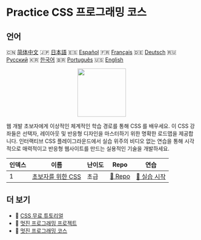 # Practice CSS 프로그래밍 코스

## 언어

🇨🇳 [简体中文](README_zh.md) 🇯🇵 [日本語](README_ja.md) 🇪🇸 [Español](README_es.md) 🇫🇷 [Français](README_fr.md) 🇩🇪 [Deutsch](README_de.md) 🇷🇺 [Русский](README_ru.md) 🇰🇷 [한국어](README_ko.md) 🇧🇷 [Português](README_pt.md) 🇺🇸 [English](README.md) 

<div align="center">
<img width="128px" src="https://file.labex.io/path/YheSJQuYYCNJ.png">
</div>

웹 개발 초보자에게 이상적인 체계적인 학습 경로를 통해 CSS 를 배우세요. 이 CSS 강좌들은 선택자, 레이아웃 및 반응형 디자인을 마스터하기 위한 명확한 로드맵을 제공합니다. 인터랙티브 CSS 플레이그라운드에서 실습 위주의 비디오 없는 연습을 통해 시각적으로 매력적이고 반응형 웹사이트를 만드는 실용적인 기술을 개발하세요.

|   인덱스 | 이름                                                               | 난이도   | Repo                                                       | 연습                                                          |
|----------|--------------------------------------------------------------------|----------|------------------------------------------------------------|---------------------------------------------------------------|
|        1 | [초보자를 위한 CSS](https://labex.io/ko/courses/css-for-beginners) | 초급     | [🔗 Repo](https://github.com/labex-labs/css-for-beginners) | [🚀 실습 시작](https://labex.io/ko/courses/css-for-beginners) |

## 더 보기

- 🔗 [CSS 무료 튜토리얼](https://github.com/labex-labs/css-free-tutorials)
- 🔗 [멋진 프로그래밍 프로젝트](https://github.com/labex-labs/awesome-programming-projects)
- 🔗 [멋진 프로그래밍 코스](https://github.com/labex-labs/awesome-programming-courses)

